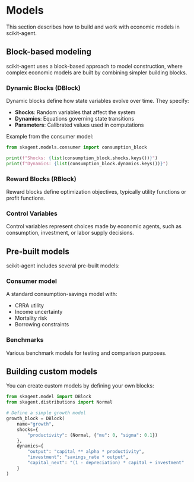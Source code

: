 # Models

This section describes how to build and work with economic models in scikit-agent.

## Block-based modeling

scikit-agent uses a block-based approach to model construction, where complex economic models are built by combining simpler building blocks.

### Dynamic Blocks (DBlock)

Dynamic blocks define how state variables evolve over time. They specify:

- **Shocks**: Random variables that affect the system
- **Dynamics**: Equations governing state transitions
- **Parameters**: Calibrated values used in computations

Example from the consumer model:

```python
from skagent.models.consumer import consumption_block

print(f"Shocks: {list(consumption_block.shocks.keys())}")
print(f"Dynamics: {list(consumption_block.dynamics.keys())}")
```

### Reward Blocks (RBlock)

Reward blocks define optimization objectives, typically utility functions or profit functions.

### Control Variables

Control variables represent choices made by economic agents, such as consumption, investment, or labor supply decisions.

## Pre-built models

scikit-agent includes several pre-built models:

### Consumer model

A standard consumption-savings model with:
- CRRA utility
- Income uncertainty
- Mortality risk
- Borrowing constraints

### Benchmarks

Various benchmark models for testing and comparison purposes.

## Building custom models

You can create custom models by defining your own blocks:

```python
from skagent.model import DBlock
from skagent.distributions import Normal

# Define a simple growth model
growth_block = DBlock(
    name="growth",
    shocks={
        "productivity": (Normal, {"mu": 0, "sigma": 0.1})
    },
    dynamics={
        "output": "capital ** alpha * productivity",
        "investment": "savings_rate * output",
        "capital_next": "(1 - depreciation) * capital + investment"
    }
)
```